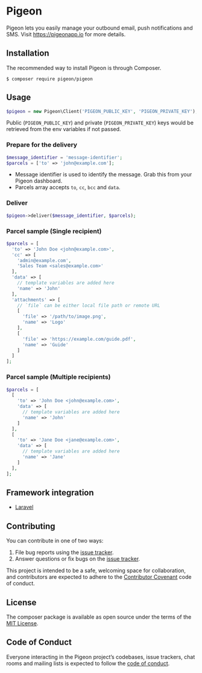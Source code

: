 # Pigeon

Pigeon lets you easily manage your outbound email, push notifications and SMS. Visit https://pigeonapp.io for more details.

## Installation

The recommended way to install Pigeon is through Composer.

```shell
$ composer require pigeon/pigeon
```

## Usage

```php
$pigeon = new Pigeon\Client('PIGEON_PUBLIC_KEY', 'PIGEON_PRIVATE_KEY');
```

Public (`PIGEON_PUBLIC_KEY`) and private (`PIGEON_PRIVATE_KEY`) keys would be retrieved from the env variables if not passed.

### Prepare for the delivery

```php
$message_identifier = 'message-identifier';
$parcels = ['to' => 'john@example.com'];
```

- Message identifier is used to identify the message. Grab this from your Pigeon dashboard.
- Parcels array accepts `to`, `cc`, `bcc` and `data`.

### Deliver

```php
$pigeon->deliver($message_identifier, $parcels);
```

### Parcel sample (Single recipient)

```php
$parcels = [
  'to' => 'John Doe <john@example.com>',
  'cc' => [
    'admin@example.com',
    'Sales Team <sales@example.com>'
  ],
  'data' => [
    // template variables are added here
    'name' => 'John'
  ],
  'attachments' => [
    // `file` can be either local file path or remote URL
    [
      'file' => '/path/to/image.png',
      'name' => 'Logo'
    ],
    [
      'file' => 'https://example.com/guide.pdf',
      'name' => 'Guide'
    ]
  ]
];
```

### Parcel sample (Multiple recipients)

```php
$parcels = [
  [
    'to' => 'John Doe <john@example.com>',
    'data' => [
      // template variables are added here
      'name' => 'John'
    ]
  ],
  [
    'to' => 'Jane Doe <jane@example.com>',
    'data' => [
      // template variables are added here
      'name' => 'Jane'
    ]
  ],
];
```

## Framework integration

- [Laravel](https://github.com/pigeonapp/pigeon-laravel)

## Contributing

You can contribute in one of two ways:

1. File bug reports using the [issue tracker](https://github.com/pigeonapp/pigeon-php/issues).
2. Answer questions or fix bugs on the [issue tracker](https://github.com/pigeonapp/pigeon-php/issues).

This project is intended to be a safe, welcoming space for collaboration, and contributors are expected to adhere to the [Contributor Covenant](http://contributor-covenant.org) code of conduct.

## License

The composer package is available as open source under the terms of the [MIT License](https://opensource.org/licenses/MIT).

## Code of Conduct

Everyone interacting in the Pigeon project’s codebases, issue trackers, chat rooms and mailing lists is expected to follow the [code of conduct](https://github.com/pigeonapp/pigeon-php/blob/master/CODE_OF_CONDUCT.md).
